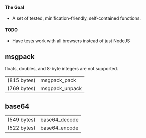 
#### The Goal

* A set of tested, minification-friendly, self-contained functions.

#### TODO

* Have tests work with all browsers instead of just NodeJS


## msgpack

floats, doubles, and 8-byte integers are not supported.

<table>
    <tr>
        <td>(815 bytes)</td>
        <td>msgpack_pack</td>
    </tr>
    <tr>
        <td>(769 bytes)</td>
        <td>msgpack_unpack</td>
    </tr>
</table>


## base64

<table>
    <tr>
        <td>(549 bytes)</td>
        <td>base64_decode</td>
    </tr>
    <tr>
        <td>(522 bytes)</td>
        <td>base64_encode</td>
    </tr>
</table>

